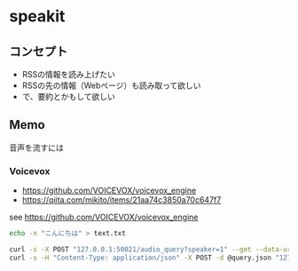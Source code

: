 # speakit
## コンセプト
- RSSの情報を読み上げたい
- RSSの先の情報（Webページ）も読み取って欲しい
- で、要約とかもして欲しい

## Memo
音声を流すには
### Voicevox
- https://github.com/VOICEVOX/voicevox_engine
- https://qiita.com/mikito/items/21aa74c3850a70c647f7

see https://github.com/VOICEVOX/voicevox_engine
```bash
echo -n "こんにちは" > text.txt

curl -s -X POST "127.0.0.1:50021/audio_query?speaker=1" --get --data-urlencode text@text.txt > query.json
curl -s -H "Content-Type: application/json" -X POST -d @query.json "127.0.0.1:50021/synthesis?speaker=1" > audio.wav
```
